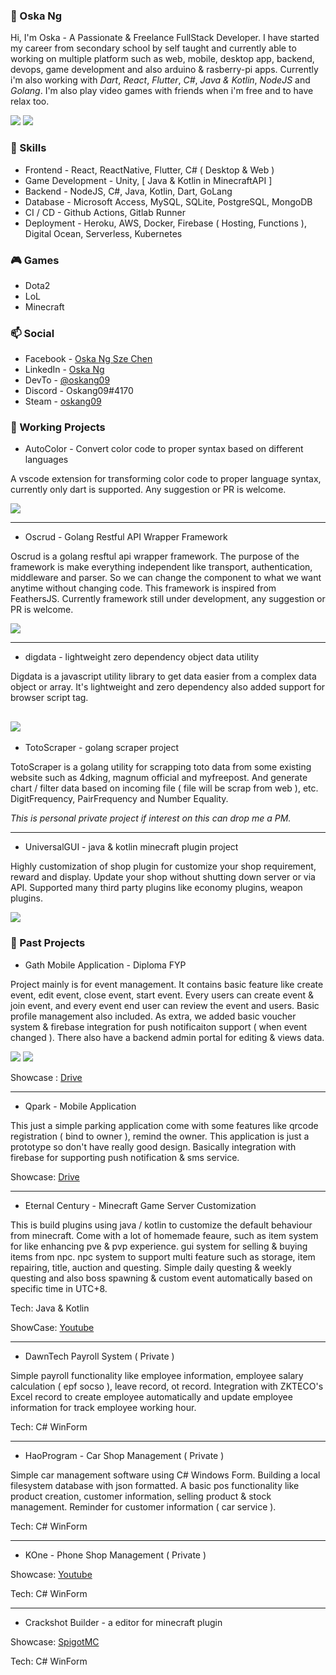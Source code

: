 ### :boy: Oska Ng

Hi, I'm Oska - A Passionate & Freelance FullStack Developer. I have started my career from secondary school by self taught and currently able to working on multiple platform such as web, mobile, desktop app, backend, devops, game development and also arduino & rasberry-pi apps. Currently i'm also working with *Dart*, *React*, *Flutter*, *C#*, *Java & Kotlin*, *NodeJS* and *Golang*. I'm also play video games with friends when i'm free and to have relax too.

![](https://github-readme-stats.vercel.app/api/top-langs/?username=Oskang09&theme=dracula) ![](https://github-readme-stats.vercel.app/api?username=Oskang09&show_icons=true&include_all_commits=true&theme=dracula&hide_title=true)

### :pencil: Skills

* Frontend - React, ReactNative, Flutter, C# ( Desktop & Web )
* Game Development - Unity, [ Java & Kotlin in MinecraftAPI ]
* Backend - NodeJS, C#, Java, Kotlin, Dart, GoLang
* Database - Microsoft Access, MySQL, SQLite, PostgreSQL, MongoDB
* CI / CD - Github Actions, Gitlab Runner
* Deployment - Heroku, AWS, Docker, Firebase ( Hosting, Functions ), Digital Ocean, Serverless, Kubernetes

### :video_game: Games

* Dota2 
* LoL
* Minecraft

### :mailbox: Social

* Facebook - [Oska Ng Sze Chen](https://www.facebook.com/oskaszechen)
* LinkedIn - [Oska Ng](https://www.linkedin.com/in/oskang09/)
* DevTo - [@oskang09](https://dev.to/oskang09)
* Discord - Oskang09#4170
* Steam - [oskang09](https://steamcommunity.com/id/oskang09/)

### :newspaper: Working Projects

* AutoColor - Convert color code to proper syntax based on different languages

A vscode extension for transforming color code to proper language syntax, currently only dart is supported. Any suggestion or PR is welcome.

![](https://github-readme-stats.vercel.app/api/pin/?username=Oskang09&repo=autocolor&theme=dracula)

---

* Oscrud - Golang Restful API Wrapper Framework 

Oscrud is a golang resftul api wrapper framework. The purpose of the framework is make everything independent like transport, authentication, middleware and parser. So we can change the component to what we want anytime without changing code. This framework is inspired from FeathersJS. Currently framework still under development, any suggestion or PR is welcome.

![](https://github-readme-stats.vercel.app/api/pin/?username=oscrud&repo=oscrud&theme=dracula)

---

* digdata - lightweight zero dependency object data utility

Digdata is a javascript utility library to get data easier from a complex data object or array. It's lightweight and zero dependency also added support for browser script tag. 

![](https://github-readme-stats.vercel.app/api/pin/?username=Oskang09&repo=digdata&theme=dracula)
---

* TotoScraper - golang scraper project

TotoScraper is a golang utility for scrapping toto data from some existing website such as 4dking, magnum official and myfreepost. And generate chart / filter data based on incoming file ( file will be scrap from web ), etc. DigitFrequency, PairFrequency and Number Equality.

*This is personal private project if interest on this can drop me a PM.*

---

* UniversalGUI - java & kotlin minecraft plugin project

Highly customization of shop plugin for customize your shop requirement, reward and display. Update your shop without shutting down server or via API. Supported many third party plugins like economy plugins, weapon plugins.

![](https://github-readme-stats.vercel.app/api/pin/?username=Oskang09&repo=UniversalGUI&theme=dracula)

### :notebook: Past Projects

* Gath Mobile Application - Diploma FYP

Project mainly is for event management. It contains basic feature like create event, edit event, close event, start event. Every users can create event & join event, and every event end user can review the event and users. Basic profile management also included. As extra, we added basic voucher system & firebase integration for push notificaiton support ( when event changed ). There also have a backend admin portal for editing & views data.

![](https://github-readme-stats.vercel.app/api/pin/?username=Oskang09&repo=Gath-Frontend&theme=dracula) ![](https://github-readme-stats.vercel.app/api/pin/?username=Oskang09&repo=Gath-Backend&theme=dracula)

Showcase : [Drive](https://drive.google.com/drive/folders/1XAfKoMLN6OpLp-XhTyLwnYBGCZ_YZ6CB)

---

* Qpark - Mobile Application

This just a simple parking application come with some features like qrcode registration ( bind to owner ), remind the owner. This application is just a prototype so don't have really good design. Basically integration with firebase for supporting push notification & sms service.

Showcase: [Drive](https://drive.google.com/drive/folders/1NopY_ONu5Q-z8x_n_Qnu09Fg03EbOqbY)

---

* Eternal Century - Minecraft Game Server Customization

This is build plugins using java / kotlin to customize the default behaviour from minecraft. Come with a lot of homemade feaure, such as item system for like enhancing pve & pvp experience. gui system for selling & buying items from npc. npc system to support multi feature such as storage, item repairing, title, auction and questing. Simple daily questing & weekly questing and also boss spawning & custom event automatically based on specific time in UTC+8. 

Tech: Java & Kotlin

ShowCase: [Youtube](https://www.youtube.com/watch?v=88AhuKOagXM)

---

* DawnTech Payroll System ( Private )

Simple payroll functionality like employee information, employee salary calculation ( epf socso ), leave record, ot record. Integration with ZKTECO's Excel record to create employee automatically and update employee information for track employee working hour.

Tech: C# WinForm

---

* HaoProgram - Car Shop Management ( Private )

Simple car management software using C# Windows Form. Building a local filesystem database with json formatted. A basic pos functionality like product creation, customer information, selling product & stock management. Reminder for customer information ( car service ).

Tech: C# WinForm

---

* KOne - Phone Shop Management ( Private )

Showcase: [Youtube](https://youtu.be/gLfiBly1WtU)

Tech: C# WinForm

---

* Crackshot Builder - a editor for minecraft plugin

Showcase: [SpigotMC](https://www.spigotmc.org/resources/%E3%80%90visual-c-%E3%80%91crackshot-builder.34634/)

Tech: C# WinForm
